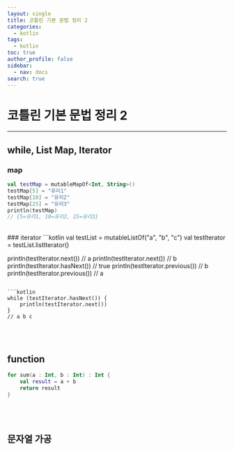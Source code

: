 ```yaml
---
layout: single
title: 코틀린 기본 문법 정리 2
categories:
  - kotlin
tags:
  - kotlin
toc: true
author_profile: false
sidebar:
  - nav: docs
search: true
---
```

# 코틀린 기본 문법 정리 2
--- 
## while, List Map, Iterator
### map
```kotlin
val testMap = mutableMapOf<Int, String>()
testMap[5] = "유리1"
testMap[10] = "유리2"
testMap[25] = "유리3"
println(testMap)
// {5=유리1, 10=유리2, 25=유리3}
```
<br>
### iterator
```kotlin
val testList = mutableListOf("a", "b", "c")
val testIterator = testList.listIterator()

println(testIterator.next()) // a
println(testIterator.next()) // b
println(testIterator.hasNext()) // true
println(testIterator.previous()) // b
println(testIterator.previous()) // a
```

```kotlin
while (testIterator.hasNext()) {
	println(testIterator.next())
}
// a b c
```
<br><br>
## function
```kotlin
for sum(a : Int, b : Int) : Int {
	val result = a + b
	return result
}
```
<br><br>
## 문자열 가공
